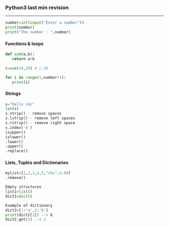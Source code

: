### Python3 last min revision

---

```py
number=int(input("Enter a number"))
print(number)
print("The number : ",number)
```

#### Functions & loops

```py
def sum(a,b):
   return a+b
   
c=sum(10,20) # c-30
```

```py
for i in range(1,number+1):
   print(i)
```

#### Strings

```py
s="hello ckc"
len(s)
s.strip() - remove spaces
s.lstrip() - remove left spaces
s.rstrip() - remove right space
s.index('e')
isupper()
islower()
.lower()
.upper()
.replace()
```

#### Lists, Tuples and Dictionaries

```py
mylist=[1,2,3,4,5,"ckc",4.00]
.remove()

Empty structures 
list1=list()
dict1=dict()

Example of dictionary
dict2={1:'a',2:'b'}
print(dict2[2]) --> b
dict2.get(2) --> 1
```




